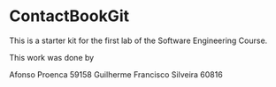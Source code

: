 # ContactBookGit
This is a starter kit for the first lab of the Software Engineering Course.

This work was done by

Afonso Proenca 59158
Guilherme
Francisco Silveira 60816

